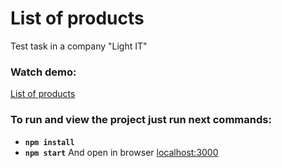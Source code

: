 # List of products
Test task in a company "Light IT"

### Watch demo:
[List of products](https://supfiger.github.io/list-of-products/)

### To run and view the project just run next commands:
  - **`npm install`**
  - **`npm start`**
And open in browser [localhost:3000](http://localhost:3000/)

